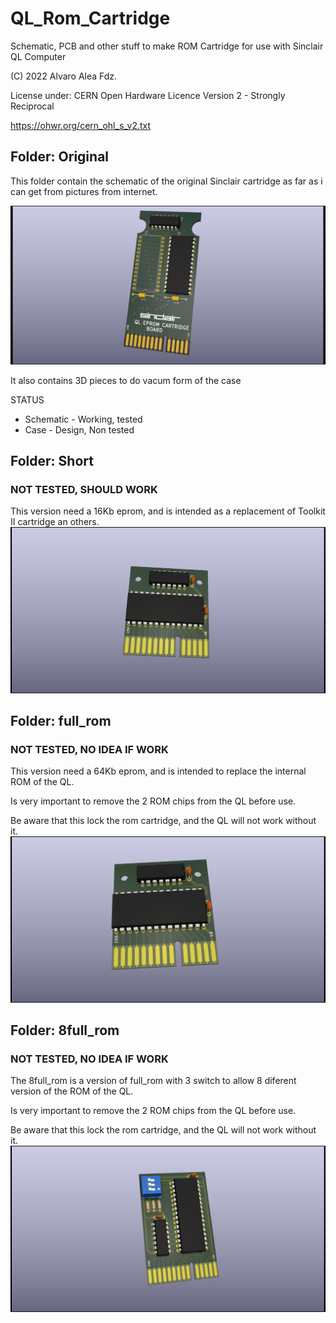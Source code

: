 # QL_Rom_Cartridge
Schematic, PCB and other stuff to make ROM Cartridge for use with Sinclair QL Computer

(C) 2022 Alvaro Alea Fdz.

License under: CERN Open Hardware Licence Version 2 - Strongly Reciprocal

https://ohwr.org/cern_ohl_s_v2.txt

## Folder: Original
This folder contain the schematic of the original Sinclair cartridge as far as i can get from pictures from internet.

![My image](original/QL_ROM_Cartridge_original.png) 

It also contains 3D pieces to do vacum form of the case

STATUS
- Schematic - Working, tested
- Case - Design, Non tested

## Folder: Short

### NOT TESTED, SHOULD WORK
This version need a 16Kb eprom, and is intended as a replacement of Toolkit II cartridge an others.
![My image](short/short.png)
## Folder: full_rom

### NOT TESTED, NO IDEA IF WORK
This version need a 64Kb eprom, and is intended to replace the internal ROM of the QL.

Is very important to remove the 2 ROM chips from the QL before use.

Be aware that this lock the rom cartridge, and the QL will not work without it.
![My image](full_rom/full_rom.png)

## Folder: 8full_rom

### NOT TESTED, NO IDEA IF WORK
The 8full_rom is a version of full_rom with 3 switch to allow 8 diferent version of the ROM of the QL.

Is very important to remove the 2 ROM chips from the QL before use.

Be aware that this lock the rom cartridge, and the QL will not work without it.
![My image](8full_roms/8full_roms.png)
